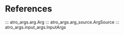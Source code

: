 # References

::: atro_args.arg.Arg
::: atro_args.arg_source.ArgSource
::: atro_args.input_args.InputArgs